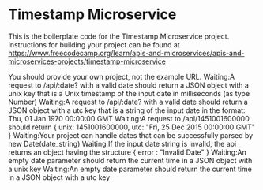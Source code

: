 # Timestamp Microservice

This is the boilerplate code for the Timestamp Microservice project. Instructions for building your project can be found at https://www.freecodecamp.org/learn/apis-and-microservices/apis-and-microservices-projects/timestamp-microservice

You should provide your own project, not the example URL.
Waiting:A request to /api/:date? with a valid date should return a JSON object with a unix key that is a Unix timestamp of the input date in milliseconds (as type Number)
Waiting:A request to /api/:date? with a valid date should return a JSON object with a utc key that is a string of the input date in the format: Thu, 01 Jan 1970 00:00:00 GMT
Waiting:A request to /api/1451001600000 should return { unix: 1451001600000, utc: "Fri, 25 Dec 2015 00:00:00 GMT" }
Waiting:Your project can handle dates that can be successfully parsed by new Date(date_string)
Waiting:If the input date string is invalid, the api returns an object having the structure { error : "Invalid Date" }
Waiting:An empty date parameter should return the current time in a JSON object with a unix key
Waiting:An empty date parameter should return the current time in a JSON object with a utc key
